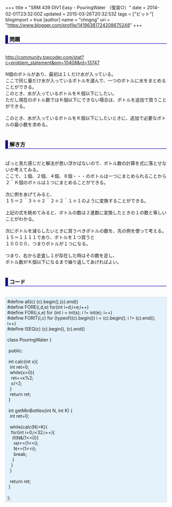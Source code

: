 +++
title = "SRM 439 DIV1 Easy - PouringWater （復習○）"
date = 2014-02-01T23:32:00Z
updated = 2015-03-26T20:32:53Z
tags = ["ビット"]
blogimport = true 
[author]
	name = "chngng"
	uri = "https://www.blogger.com/profile/14196381724208675248"
+++

<div dir="ltr" style="text-align: left;" trbidi="on"><h3 style="border-bottom: 2px solid slateblue; border-left: 8px solid navy; color: black; padding: 0px 0px 1px 5px;">問題 </h3><br /><a href="http://community.topcoder.com/stat?c=problem_statement&amp;pm=10408&amp;rd=13747" target="_blank">http://community.topcoder.com/stat?c=problem_statement&amp;pm=10408&amp;rd=13747</a><br /><br />N個のボトルがあり、最初は１Ｌだけ水が入っている。<br />ここで同じ量だけ水が入っているボトルを選んで、一つのボトルに水をまとめることができる。<br />このとき、水が入っているボトルをＫ個以下にしたい。<br />ただし現在のボトル数ではＫ個以下にできない場合は、ボトルを追加で買うことができる。<br /><br />このとき、水が入っているボトルをＫ個以下にしたいときに、追加で必要なボトルの最小数を求める。<br /><br /><h3 style="border-bottom: 2px solid slateblue; border-left: 8px solid navy; color: black; padding: 0px 0px 1px 5px;">解き方 </h3><br />ぱっと見た感じだと解法が思い浮かばないので、ボトル数の計算を式に落とせないか考えてみる。<br />ここで、１個、２個、４個、８個・・・のボトルは一つにまとめられることから<br />２＾Ｋ個のボトルは１つにまとめることができる。<br /><br />次に例をあげてみると、<br />１５＝２＾３＋＋２＾２＋２＾１＋１のように変換することができる。<br /><br />上記の式を眺めてみると、ボトルの数は２進数に変換したときの１の数と等しい<br />ことがわかる。<br /><br />次にボトルを減らしたいときに買うべきボトルの数を、先の例を使って考える。<br />１５＝１１１１であり、ボトルを１つ買うと<br />１００００、つまりボトルが１つになる。<br /><br />つまり、右から走査し１が存在した時はその数を足し、<br />ボトル数がＫ個以下になるまで繰り返してあげればよい。<br /><br /><h3 style="border-bottom: 2px solid slateblue; border-left: 8px solid navy; color: black; padding: 0px 0px 1px 5px;">コード </h3><br /><div style="background-color: #e3f2fb; border: 1px dotted #CCCCCC; padding: 5px;">#define all(c) (c).begin(),(c).end()<br />#define FORE(i,d,e) for(int i=d;i&lt;e;i++)<br />#define FOR(i,s,e) for (int i = int(s); i != int(e); i++)<br />#define FORIT(i,c) for (typeof((c).begin()) i = (c).begin(); i != (c).end(); i++)<br />#define ISEQ(c) (c).begin(), (c).end()<br /><br />class PouringWater {<br /><br /><span class="Apple-tab-span" style="white-space: pre;"> </span>public:<br /><br /><span class="Apple-tab-span" style="white-space: pre;"> </span>int calc(int x){<br /><span class="Apple-tab-span" style="white-space: pre;">  </span>int ret=0;<br /><span class="Apple-tab-span" style="white-space: pre;">  </span>while(x&gt;0){<br /><span class="Apple-tab-span" style="white-space: pre;">   </span>ret+=x%2;<br /><span class="Apple-tab-span" style="white-space: pre;">   </span>x/=2;<br /><span class="Apple-tab-span" style="white-space: pre;">  </span>}<br /><span class="Apple-tab-span" style="white-space: pre;">  </span>return ret;<br /><span class="Apple-tab-span" style="white-space: pre;"> </span>}<br /><br /><span class="Apple-tab-span" style="white-space: pre;"> </span>int getMinBottles(int N, int K) {<br /><span class="Apple-tab-span" style="white-space: pre;">  </span>int ret=0;<br /><br /><span class="Apple-tab-span" style="white-space: pre;">  </span>while(calc(N)&gt;K){<br /><span class="Apple-tab-span" style="white-space: pre;">   </span>for(int i=0;i&lt;32;i++){<br /><span class="Apple-tab-span" style="white-space: pre;">    </span>if(N&amp;(1&lt;&lt;i)){<br /><span class="Apple-tab-span" style="white-space: pre;">     </span>ret+=(1&lt;&lt;i);<br /><span class="Apple-tab-span" style="white-space: pre;">     </span>N+=(1&lt;&lt;i);<br /><span class="Apple-tab-span" style="white-space: pre;">     </span>break;<br /><span class="Apple-tab-span" style="white-space: pre;">    </span>}<br /><span class="Apple-tab-span" style="white-space: pre;">   </span>}<br /><span class="Apple-tab-span" style="white-space: pre;">  </span>}<br /><br /><span class="Apple-tab-span" style="white-space: pre;">  </span>return ret;<br /><span class="Apple-tab-span" style="white-space: pre;"> </span>}<br /><br />};</div></div>
